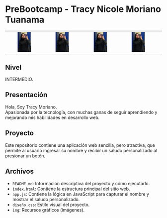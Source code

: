 # PreBootcamp - Tracy Nicole Moriano Tuanama
<table align="center">
    <tr>
        <td align="center" style="width: 25%;">
            <img src="img/fototracy.jpeg" style="width: 40%; height: auto;"/>
        </td>
        <td align="center" style="width: 25%;">
            <img src="img/fototracy.jpeg" style="width: 40%; height: auto;"/>
        </td>
        <td align="center" style="width: 25%;">
            <img src="img/fototracy.jpeg" style="width: 40%; height: auto;"/>
        </td>
        <td align="center" style="width: 25%;">
            <img src="img/fototracy.jpeg" style="width: 40%; height: auto;"/>
        </td>
        <td align="center" style="width: 25%;">
            <img src="img/fototracy.jpeg" style="width: 40%; height: auto;"/>
        </td>
    </tr>
</table>

## Nivel
INTERMEDIO.

## Presentación
Hola, Soy Tracy Moriano. <br>
Apasionada por la tecnología, con muchas ganas de seguir aprendiendo y mejorando mis habilidades en desarrollo web.

## Proyecto
Este repositorio contiene una aplicación web sencilla, pero atractiva, que permite al usuario ingresar su nombre y recibir un saludo personalizado al presionar un botón.

## Archivos
- `README.md`: Información descriptiva del proyecto y cómo ejecutarlo.
- `index.html`: Contiene la estructura principal del sitio web.
- `app.js`: Contiene la lógica en JavaScript para capturar el nombre y mostrar el saludo personalizado.
- `diseño.css`: Estilo visual del proyecto.
- `img`: Recursos gráficos (imágenes). 